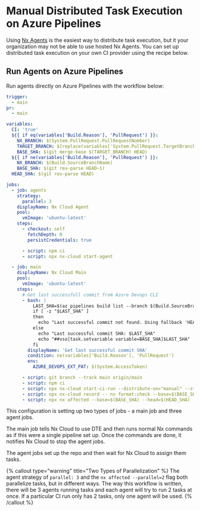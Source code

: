 # Manual Distributed Task Execution on Azure Pipelines

Using [Nx Agents](/ci/features/distribute-task-execution) is the easiest way to distribute task execution, but it your organization may not be able to use hosted Nx Agents. You can set up distributed task execution on your own CI provider using the recipe below.

## Run Agents on Azure Pipelines

Run agents directly on Azure Pipelines with the workflow below:

```yaml {% fileName="azure-pipelines.yml" %}
trigger:
  - main
pr:
  - main

variables:
  CI: 'true'
  ${{ if eq(variables['Build.Reason'], 'PullRequest') }}:
    NX_BRANCH: $(System.PullRequest.PullRequestNumber)
    TARGET_BRANCH: $[replace(variables['System.PullRequest.TargetBranch'],'refs/heads/','origin/')]
    BASE_SHA: $(git merge-base $(TARGET_BRANCH) HEAD)
  ${{ if ne(variables['Build.Reason'], 'PullRequest') }}:
    NX_BRANCH: $(Build.SourceBranchName)
    BASE_SHA: $(git rev-parse HEAD~1)
  HEAD_SHA: $(git rev-parse HEAD)

jobs:
  - job: agents
    strategy:
      parallel: 3
    displayName: Nx Cloud Agent
    pool:
      vmImage: 'ubuntu-latest'
    steps:
      - checkout: self
        fetchDepth: 0
        persistCredentials: true

      - script: npm ci
      - script: npx nx-cloud start-agent

  - job: main
    displayName: Nx Cloud Main
    pool:
      vmImage: 'ubuntu-latest'
    steps:
      # Get last successfull commit from Azure Devops CLI
      - bash: |
          LAST_SHA=$(az pipelines build list --branch $(Build.SourceBranchName) --definition-ids $(System.DefinitionId) --result succeeded --top 1 --query "[0].triggerInfo.\"ci.sourceSha\"")
          if [ -z "$LAST_SHA" ]
          then
            echo "Last successful commit not found. Using fallback 'HEAD~1': $BASE_SHA"
          else
            echo "Last successful commit SHA: $LAST_SHA"
            echo "##vso[task.setvariable variable=BASE_SHA]$LAST_SHA"
          fi
        displayName: 'Get last successful commit SHA'
        condition: ne(variables['Build.Reason'], 'PullRequest')
        env:
          AZURE_DEVOPS_EXT_PAT: $(System.AccessToken)

      - script: git branch --track main origin/main
      - script: npm ci
      - script: npx nx-cloud start-ci-run --distribute-on="manual" --stop-agents-after="e2e-ci"
      - script: npx nx-cloud record -- nx format:check --base=$(BASE_SHA) --head=$(HEAD_SHA)
      - script: npx nx affected --base=$(BASE_SHA) --head=$(HEAD_SHA) -t lint,test,build,e2e-ci --parallel=2 --configuration=ci
```

This configuration is setting up two types of jobs - a main job and three agent jobs.

The main job tells Nx Cloud to use DTE and then runs normal Nx commands as if this were a single pipeline set up. Once the commands are done, it notifies Nx Cloud to stop the agent jobs.

The agent jobs set up the repo and then wait for Nx Cloud to assign them tasks.

{% callout type="warning" title="Two Types of Parallelization" %}
The agent strategy of `parallel: 3` and the `nx affected --parallel=2` flag both parallelize tasks, but in different ways. The way this workflow is written, there will be 3 agents running tasks and each agent will try to run 2 tasks at once. If a particular CI run only has 2 tasks, only one agent will be used.
{% /callout %}
